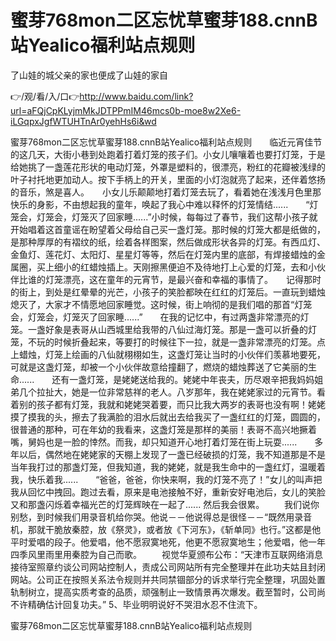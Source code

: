 # 蜜芽768mon二区忘忧草蜜芽188.cnnB站Yealico福利站点规则
了山娃的城父亲的家也便成了山娃的家自

👉/观/看/入/口👉http://www.baidu.com/link?url=aFQjCpKLyjmMkJDTPPmIM46mcs0b-moe8w2Xe6-iLGqpxJgfWTUHTnAr0yehHs6i&wd

蜜芽768mon二区忘忧草蜜芽188.cnnB站Yealico福利站点规则　　临近元宵佳节的这几天，大街小巷到处跑着打着灯笼的孩子们。小女儿嚷嚷着也要打灯笼，于是给她挑了一盏莲花形状的电动灯笼，外罩是塑料的，很漂亮，粉红的花瓣被浅绿的叶子衬托地更加动人。按下手柄上的开关，里面的小灯泡就亮了起来，还伴着悠扬的音乐，煞是喜人。　　小女儿乐颠颠地打着灯笼去玩了，看着她在浅浅月色里那快乐的身影，不由想起我的童年，唤起了我心中难以释怀的灯笼情结......　　“灯笼会，灯笼会，灯笼灭了回家睡......”小时候，每每过了春节，我们这帮小孩子就开始唱着这首童谣在盼望着父母给自己买一盏灯笼。那时候的灯笼大都是纸做的，是那种厚厚的有褶纹的纸，绘着各样图案，然后做成形状各异的灯笼。有西瓜灯、金鱼灯、莲花灯、太阳灯、星星灯等等，然后在灯笼内里的底部，有焊接蜡烛的金属圈，买上细小的红蜡烛插上。天刚擦黑便迫不及待地打上心爱的灯笼，去和小伙伴比谁的灯笼漂亮，这在童年的元宵节，是最兴奋和幸福的事情了。　　记得那时的街上，到处是红晕晕的光芒，小孩子的笑脸都映在红红的灯笼后。一直玩到蜡烛熄灭了，大家才不情愿地回家睡觉。这时候，街上响彻的是我们唱的那首“灯笼会，灯笼会，灯笼灭了回家睡......”　　在我的记忆中，有过两盏非常漂亮的灯笼。一盏好象是表哥从山西城里给我带的八仙过海灯笼。那是一盏可以折叠的灯笼，不玩的时候折叠起来，等要打的时候往下一拉，就是一盏非常漂亮的灯笼。点上蜡烛，灯笼上绘画的八仙就栩栩如生，这盏灯笼让当时的小伙伴们羡慕地要死，可就是这盏灯笼，却被一个小伙伴故意给撞翻了，燃烧的蜡烛葬送了它美丽的生命......　　还有一盏灯笼，是姥姥送给我的。姥姥中年丧夫，历尽艰辛把我妈妈姐弟几个拉扯大，她是一位非常慈祥的老人。八岁那年，我在姥姥家过的元宵节。看着别的孩子都有灯笼，我就和姥姥哭着要，而只比我大两岁的表哥也没有啊！姥姥摸了摸我的头，擦去了我满脸的泪水后就出去给我买了一盏红红的灯笼，圆圆的，很普通的那种，可在年幼的我看来，这盏灯笼是那样的美丽！表哥不高兴地撅着嘴，舅妈也是一脸的悻然。而我，却只知道开心地打着灯笼在街上玩耍......　　多年以后，偶然地在姥姥家的天棚上发现了一盏已经破损的灯笼，我不知道那是不是当年我打过的那盏灯笼，但我知道，我的姥姥，就是我生命中的一盏红灯，温暖着我，快乐着我......　　“爸爸，爸爸，你快来啊，我的灯笼不亮了！”女儿的叫声把我从回忆中拽回。跑过去看，原来是电池接触不好，重新安好电池后，女儿的笑脸又和那盏闪烁着幸福光芒的灯笼辉映在一起了......
然后我会很累。
　　我们说你别愁，到时候我们用录音机给你哭。他说－－他说得总是很怪－－“既然用录音机，那就干脆放秦腔，放《祭灵》，或者放《下河东》，《斩单同》也行。”这都是他平时爱唱的段子。他爱唱，他不愿寂寞地死，他更不愿寂寞地生；他爱唱，他一年四季风里雨里用秦腔为自己而歌。
　　视觉华夏颁布公布：“天津市互联网络消息接待室照章约谈公司网站控制人，责成公司网站所有完全整理并在此功夫姑且封闭网站。公司正在按照关系法令规则并共同禁锢部分的诉求举行完全整理，巩固处置轨制树立，提高实质考查的品质，顽强制止一致情景再次爆发。截至暂时，公司尚不许精确估计回复功夫。”
	5、毕业明明说好不哭泪水忍不住流下。

蜜芽768mon二区忘忧草蜜芽188.cnnB站Yealico福利站点规则
